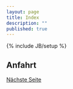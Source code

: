 ```yaml
---
layout: page
title: Index
description: ""
published: true
---
```


{% include JB/setup %}

## Anfahrt

[Nächste Seite](/meine-praxis/kontakt/)